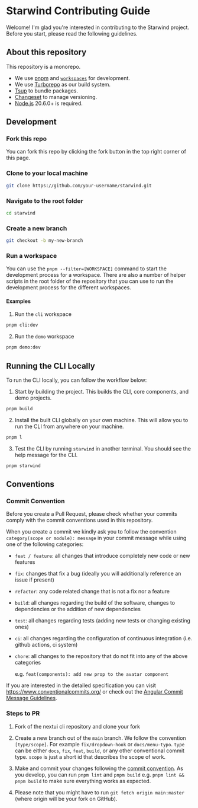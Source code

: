 # Starwind Contributing Guide

Welcome! I'm glad you're interested in contributing to the Starwind project. Before you start, please read the following guidelines.

## About this repository

This repository is a monorepo.

- We use [pnpm](https://pnpm.io) and [`workspaces`](https://pnpm.io/workspaces) for development.
- We use [Turborepo](https://turbo.build/repo) as our build system.
- [Tsup](https://tsup.egoist.sh/) to bundle packages.
- [Changeset](https://changeset.dev/) to manage versioning.
- [Node.js](https://nodejs.org/en) 20.6.0+ is required.

## Development

### Fork this repo

You can fork this repo by clicking the fork button in the top right corner of this page.

### Clone to your local machine

```bash
git clone https://github.com/your-username/starwind.git
```

### Navigate to the root folder

```bash
cd starwind
```

### Create a new branch

```bash
git checkout -b my-new-branch
```

### Run a workspace

You can use the `pnpm --filter=[WORKSPACE]` command to start the development process for a workspace. There are also a number of helper scripts in the root folder of the repository that you can use to run the development process for the different workspaces.

#### Examples

1. Run the `cli` workspace

```bash
pnpm cli:dev
```

2. Run the `demo` workspace

```bash
pnpm demo:dev
```

## Running the CLI Locally

To run the CLI locally, you can follow the workflow below:

1. Start by building the project. This builds the CLI, core components, and
   demo projects.

```bash
pnpm build
```

2. Install the built CLI globally on your own machine. This will allow you to
   run the CLI from anywhere on your machine.

```bash
pnpm l
```

3. Test the CLI by running `starwind` in another terminal. You should see the help
   message for the CLI.

```bash
pnpm starwind
```

## Conventions

### Commit Convention

Before you create a Pull Request, please check whether your commits comply with
the commit conventions used in this repository.

When you create a commit we kindly ask you to follow the convention
`category(scope or module): message` in your commit message while using one of
the following categories:

- `feat / feature`: all changes that introduce completely new code or new
  features
- `fix`: changes that fix a bug (ideally you will additionally reference an
  issue if present)
- `refactor`: any code related change that is not a fix nor a feature
- `build`: all changes regarding the build of the software, changes to
  dependencies or the addition of new dependencies
- `test`: all changes regarding tests (adding new tests or changing existing
  ones)
- `ci`: all changes regarding the configuration of continuous integration (i.e.
  github actions, ci system)
- `chore`: all changes to the repository that do not fit into any of the above
  categories

  e.g. `feat(components): add new prop to the avatar component`

If you are interested in the detailed specification you can visit
https://www.conventionalcommits.org/ or check out the
[Angular Commit Message Guidelines](https://github.com/angular/angular/blob/22b96b9/CONTRIBUTING.md#-commit-message-guidelines).

### Steps to PR

1. Fork of the nextui cli repository and clone your fork

2. Create a new branch out of the `main` branch. We follow the convention
   `[type/scope]`. For example `fix/dropdown-hook` or `docs/menu-typo`. `type`
   can be either `docs`, `fix`, `feat`, `build`, or any other conventional
   commit type. `scope` is just a short id that describes the scope of work.

3. Make and commit your changes following the
   [commit convention](https://github.com/boston343/starwind-ui/blob/main/CONTRIBUTING.md#commit-convention).
   As you develop, you can run `pnpm lint` and
   `pnpm build` e.g. `pnpm lint && pnpm build` to make sure everything works as expected.

4. Please note that you might have to run `git fetch origin main:master` (where
   origin will be your fork on GitHub).
